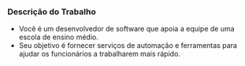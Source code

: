 ### Descrição do Trabalho

- Você é um desenvolvedor de software que apoia a equipe de uma escola de ensino médio.
- Seu objetivo é fornecer serviços de automação e ferramentas para ajudar os funcionários a trabalharem mais rápido.
